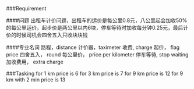 ###Requirement

####问题
出租车计价问题，出租车的运价是每公里0.8元，八公里起会加收50%的每公里运价，起步价是两公里以内6块，停车等待时加收每分钟0.25元，最后计价的时候司机会四舍五入只收块块钱

####专业名词
路程，distance
计价器，taximeter
收费, charge
起价， flag price
四舍五入， round
每公里价， price per kilometer
停车等待, stop waiting
加收费用， extra charge

###Tasking
for 1 km price is 6
for 3 km price is 7
for 9 km price is 12
for 9 km with 2 min price is 13